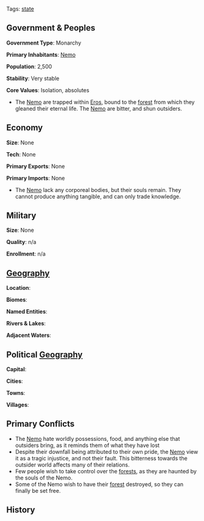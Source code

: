 Tags: [state](States)

## Government & Peoples

**Government Type**: Monarchy

**Primary Inhabitants**: [Nemo](Nemo)

**Population**: 2,500

**Stability**: Very stable

**Core Values**: Isolation, absolutes

- The [Nemo](Nemo) are trapped within [Eros](Eros), bound to the [forest](Forests) from which they gleaned their eternal life. The [Nemo](Nemo) are bitter, and shun outsiders.


## Economy

**Size**: None

**Tech**: None

**Primary Exports**: None

**Primary Imports**: None

- The [Nemo](Nemo) lack any corporeal bodies, but their souls remain. They cannot produce anything tangible, and can only trade knowledge.


## Military

**Size**: None

**Quality**: n/a

**Enrollment**: n/a


## [Geography](Geography)

**Location**: 

**Biomes**: 

**Named Entities**:

**Rivers & Lakes**: 

**Adjacent Waters**: 


## Political [Geography](Geography)

**Capital**: 

**Cities**: 

**Towns**: 

**Villages**: 


## Primary Conflicts

- The [Nemo](Nemo) hate worldly possessions, food, and anything else that outsiders bring, as it reminds them of what they have lost
- Despite their downfall being attributed to their own pride, the [Nemo](Nemo) view it as a tragic injustice, and not their fault. This bitterness towards the outsider world affects many of their relations.
- Few people wish to take control over the [forests](Forests), as they are haunted by the souls of the Nemo.
- Some of the Nemo wish to have their [forest](Forests) destroyed, so they can finally be set free.


## History

